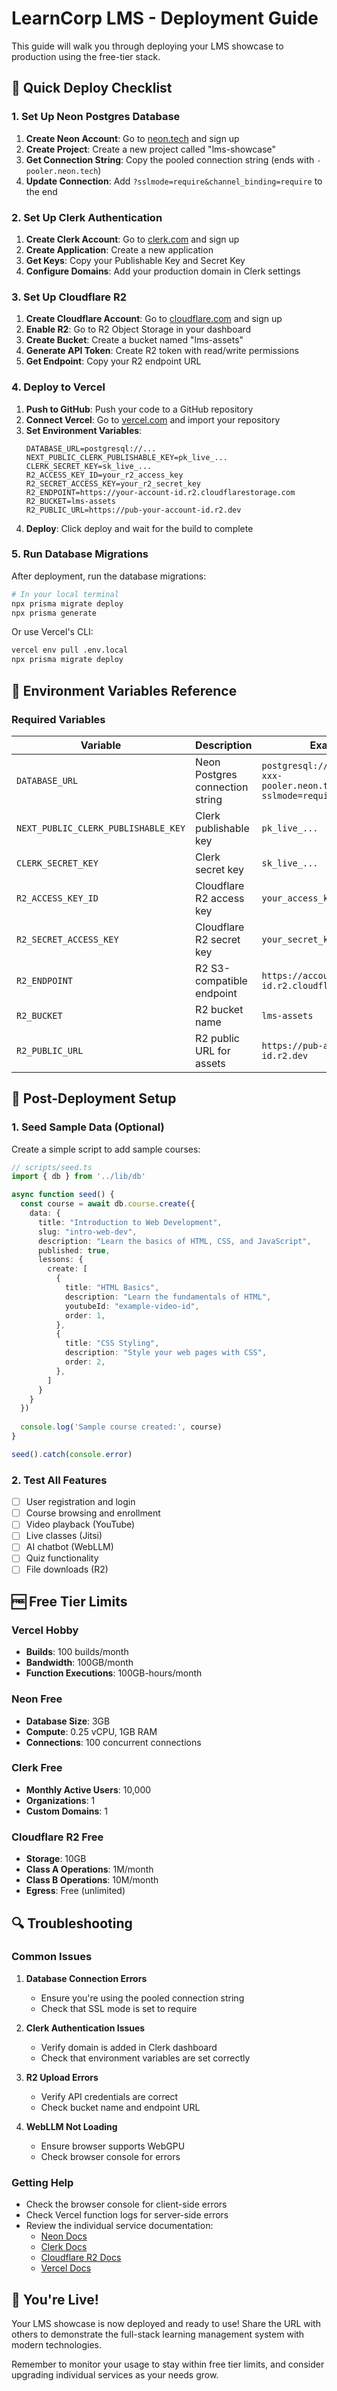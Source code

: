 # LearnCorp LMS - Deployment Guide

This guide will walk you through deploying your LMS showcase to production using the free-tier stack.

## 🚀 Quick Deploy Checklist

### 1. Set Up Neon Postgres Database

1. **Create Neon Account**: Go to [neon.tech](https://neon.tech) and sign up
2. **Create Project**: Create a new project called "lms-showcase"
3. **Get Connection String**: Copy the pooled connection string (ends with `-pooler.neon.tech`)
4. **Update Connection**: Add `?sslmode=require&channel_binding=require` to the end

### 2. Set Up Clerk Authentication

1. **Create Clerk Account**: Go to [clerk.com](https://clerk.com) and sign up
2. **Create Application**: Create a new application
3. **Get Keys**: Copy your Publishable Key and Secret Key
4. **Configure Domains**: Add your production domain in Clerk settings

### 3. Set Up Cloudflare R2

1. **Create Cloudflare Account**: Go to [cloudflare.com](https://cloudflare.com) and sign up
2. **Enable R2**: Go to R2 Object Storage in your dashboard
3. **Create Bucket**: Create a bucket named "lms-assets"
4. **Generate API Token**: Create R2 token with read/write permissions
5. **Get Endpoint**: Copy your R2 endpoint URL

### 4. Deploy to Vercel

1. **Push to GitHub**: Push your code to a GitHub repository
2. **Connect Vercel**: Go to [vercel.com](https://vercel.com) and import your repository
3. **Set Environment Variables**:
   ```
   DATABASE_URL=postgresql://...
   NEXT_PUBLIC_CLERK_PUBLISHABLE_KEY=pk_live_...
   CLERK_SECRET_KEY=sk_live_...
   R2_ACCESS_KEY_ID=your_r2_access_key
   R2_SECRET_ACCESS_KEY=your_r2_secret_key
   R2_ENDPOINT=https://your-account-id.r2.cloudflarestorage.com
   R2_BUCKET=lms-assets
   R2_PUBLIC_URL=https://pub-your-account-id.r2.dev
   ```
4. **Deploy**: Click deploy and wait for the build to complete

### 5. Run Database Migrations

After deployment, run the database migrations:

```bash
# In your local terminal
npx prisma migrate deploy
npx prisma generate
```

Or use Vercel's CLI:
```bash
vercel env pull .env.local
npx prisma migrate deploy
```

## 📝 Environment Variables Reference

### Required Variables

| Variable | Description | Example |
|----------|-------------|---------|
| `DATABASE_URL` | Neon Postgres connection string | `postgresql://user:pass@ep-xxx-pooler.neon.tech/neondb?sslmode=require` |
| `NEXT_PUBLIC_CLERK_PUBLISHABLE_KEY` | Clerk publishable key | `pk_live_...` |
| `CLERK_SECRET_KEY` | Clerk secret key | `sk_live_...` |
| `R2_ACCESS_KEY_ID` | Cloudflare R2 access key | `your_access_key` |
| `R2_SECRET_ACCESS_KEY` | Cloudflare R2 secret key | `your_secret_key` |
| `R2_ENDPOINT` | R2 S3-compatible endpoint | `https://account-id.r2.cloudflarestorage.com` |
| `R2_BUCKET` | R2 bucket name | `lms-assets` |
| `R2_PUBLIC_URL` | R2 public URL for assets | `https://pub-account-id.r2.dev` |

## 🔧 Post-Deployment Setup

### 1. Seed Sample Data (Optional)

Create a simple script to add sample courses:

```typescript
// scripts/seed.ts
import { db } from '../lib/db'

async function seed() {
  const course = await db.course.create({
    data: {
      title: "Introduction to Web Development",
      slug: "intro-web-dev",
      description: "Learn the basics of HTML, CSS, and JavaScript",
      published: true,
      lessons: {
        create: [
          {
            title: "HTML Basics",
            description: "Learn the fundamentals of HTML",
            youtubeId: "example-video-id",
            order: 1,
          },
          {
            title: "CSS Styling",
            description: "Style your web pages with CSS",
            order: 2,
          },
        ]
      }
    }
  })
  
  console.log('Sample course created:', course)
}

seed().catch(console.error)
```

### 2. Test All Features

- [ ] User registration and login
- [ ] Course browsing and enrollment
- [ ] Video playback (YouTube)
- [ ] Live classes (Jitsi)
- [ ] AI chatbot (WebLLM)
- [ ] Quiz functionality
- [ ] File downloads (R2)

## 🆓 Free Tier Limits

### Vercel Hobby
- **Builds**: 100 builds/month
- **Bandwidth**: 100GB/month
- **Function Executions**: 100GB-hours/month

### Neon Free
- **Database Size**: 3GB
- **Compute**: 0.25 vCPU, 1GB RAM
- **Connections**: 100 concurrent connections

### Clerk Free
- **Monthly Active Users**: 10,000
- **Organizations**: 1
- **Custom Domains**: 1

### Cloudflare R2 Free
- **Storage**: 10GB
- **Class A Operations**: 1M/month
- **Class B Operations**: 10M/month
- **Egress**: Free (unlimited)

## 🔍 Troubleshooting

### Common Issues

1. **Database Connection Errors**
   - Ensure you're using the pooled connection string
   - Check that SSL mode is set to require

2. **Clerk Authentication Issues**
   - Verify domain is added in Clerk dashboard
   - Check that environment variables are set correctly

3. **R2 Upload Errors**
   - Verify API credentials are correct
   - Check bucket name and endpoint URL

4. **WebLLM Not Loading**
   - Ensure browser supports WebGPU
   - Check browser console for errors

### Getting Help

- Check the browser console for client-side errors
- Check Vercel function logs for server-side errors
- Review the individual service documentation:
  - [Neon Docs](https://neon.com/docs)
  - [Clerk Docs](https://clerk.com/docs)
  - [Cloudflare R2 Docs](https://developers.cloudflare.com/r2/)
  - [Vercel Docs](https://vercel.com/docs)

## 🎉 You're Live!

Your LMS showcase is now deployed and ready to use! Share the URL with others to demonstrate the full-stack learning management system with modern technologies.

Remember to monitor your usage to stay within free tier limits, and consider upgrading individual services as your needs grow.
